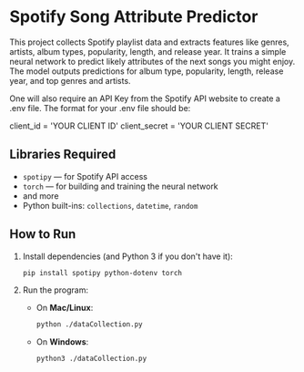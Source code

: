 
# Spotify Song Attribute Predictor

This project collects Spotify playlist data and extracts features like genres, artists, album types, popularity, length, and release year. It trains a simple neural network to predict likely attributes of the next songs you might enjoy. The model outputs predictions for album type, popularity, length, release year, and top genres and artists. 

One will also require an API Key from the Spotify API website to create a .env file. The format for your .env file should be:

client_id = 'YOUR CLIENT ID'
client_secret = 'YOUR CLIENT SECRET'

## Libraries Required

- `spotipy` — for Spotify API access  
- `torch` — for building and training the neural network
- and more
- Python built-ins: `collections`, `datetime`, `random`

## How to Run

1. Install dependencies (and Python 3 if you don't have it):
   ```bash
   pip install spotipy python-dotenv torch
   ```
2. Run the program:

   - On **Mac/Linux**:
     ```bash
     python ./dataCollection.py
     ```
   - On **Windows**:
     ```bash
     python3 ./dataCollection.py
     ```
